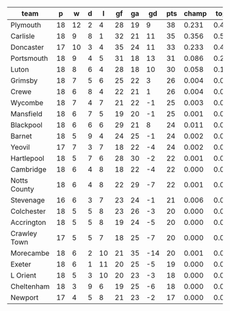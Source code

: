 |     team     | p  | w  | d | l  | gf | ga | gd  | pts | champ | top2  | top3  | top4  |  5-7  | bot4  | bot3  | bot2  |
|--------------|----|----|---|----|----|----|-----|-----|-------|-------|-------|-------|-------|-------|-------|-------|
| Plymouth     | 18 | 12 | 2 |  4 | 28 | 19 |   9 |  38 | 0.231 | 0.459 | 0.642 | 0.766 | 0.169 | 0.000 | 0.000 | 0.000|
| Carlisle     | 18 |  9 | 8 |  1 | 32 | 21 |  11 |  35 | 0.356 | 0.590 | 0.748 | 0.851 | 0.110 | 0.000 | 0.000 | 0.000|
| Doncaster    | 17 | 10 | 3 |  4 | 35 | 24 |  11 |  33 | 0.233 | 0.447 | 0.626 | 0.750 | 0.177 | 0.001 | 0.000 | 0.000|
| Portsmouth   | 18 |  9 | 4 |  5 | 31 | 18 |  13 |  31 | 0.086 | 0.216 | 0.373 | 0.525 | 0.290 | 0.003 | 0.001 | 0.000|
| Luton        | 18 |  8 | 6 |  4 | 28 | 18 |  10 |  30 | 0.058 | 0.153 | 0.277 | 0.419 | 0.311 | 0.004 | 0.002 | 0.001|
| Grimsby      | 18 |  7 | 5 |  6 | 25 | 22 |   3 |  26 | 0.004 | 0.014 | 0.035 | 0.067 | 0.173 | 0.073 | 0.048 | 0.027|
| Crewe        | 18 |  6 | 8 |  4 | 22 | 21 |   1 |  26 | 0.004 | 0.017 | 0.044 | 0.082 | 0.203 | 0.053 | 0.034 | 0.020|
| Wycombe      | 18 |  7 | 4 |  7 | 21 | 22 |  -1 |  25 | 0.003 | 0.012 | 0.031 | 0.064 | 0.166 | 0.080 | 0.052 | 0.028|
| Mansfield    | 18 |  6 | 7 |  5 | 19 | 20 |  -1 |  25 | 0.001 | 0.004 | 0.009 | 0.023 | 0.082 | 0.184 | 0.129 | 0.078|
| Blackpool    | 18 |  6 | 6 |  6 | 29 | 21 |   8 |  24 | 0.011 | 0.035 | 0.078 | 0.141 | 0.259 | 0.028 | 0.017 | 0.010|
| Barnet       | 18 |  5 | 9 |  4 | 24 | 25 |  -1 |  24 | 0.002 | 0.007 | 0.018 | 0.041 | 0.123 | 0.128 | 0.088 | 0.049|
| Yeovil       | 17 |  7 | 3 |  7 | 18 | 22 |  -4 |  24 | 0.002 | 0.008 | 0.019 | 0.039 | 0.128 | 0.128 | 0.089 | 0.054|
| Hartlepool   | 18 |  5 | 7 |  6 | 28 | 30 |  -2 |  22 | 0.001 | 0.008 | 0.018 | 0.042 | 0.129 | 0.126 | 0.084 | 0.051|
| Cambridge    | 18 |  6 | 4 |  8 | 18 | 22 |  -4 |  22 | 0.000 | 0.001 | 0.005 | 0.011 | 0.056 | 0.254 | 0.185 | 0.120|
| Notts County | 18 |  6 | 4 |  8 | 22 | 29 |  -7 |  22 | 0.001 | 0.003 | 0.008 | 0.017 | 0.070 | 0.227 | 0.165 | 0.105|
| Stevenage    | 16 |  6 | 3 |  7 | 23 | 24 |  -1 |  21 | 0.006 | 0.019 | 0.042 | 0.086 | 0.190 | 0.073 | 0.050 | 0.030|
| Colchester   | 18 |  5 | 5 |  8 | 23 | 26 |  -3 |  20 | 0.000 | 0.001 | 0.004 | 0.009 | 0.051 | 0.301 | 0.229 | 0.154|
| Accrington   | 18 |  5 | 5 |  8 | 19 | 24 |  -5 |  20 | 0.000 | 0.001 | 0.003 | 0.007 | 0.041 | 0.337 | 0.260 | 0.183|
| Crawley Town | 17 |  5 | 5 |  7 | 18 | 25 |  -7 |  20 | 0.000 | 0.002 | 0.007 | 0.016 | 0.069 | 0.255 | 0.191 | 0.122|
| Morecambe    | 18 |  6 | 2 | 10 | 21 | 35 | -14 |  20 | 0.001 | 0.002 | 0.007 | 0.018 | 0.074 | 0.201 | 0.145 | 0.093|
| Exeter       | 18 |  6 | 1 | 11 | 20 | 25 |  -5 |  19 | 0.000 | 0.001 | 0.003 | 0.008 | 0.040 | 0.330 | 0.257 | 0.176|
| L Orient     | 18 |  5 | 3 | 10 | 20 | 23 |  -3 |  18 | 0.000 | 0.000 | 0.001 | 0.003 | 0.019 | 0.489 | 0.403 | 0.296|
| Cheltenham   | 18 |  3 | 9 |  6 | 19 | 25 |  -6 |  18 | 0.000 | 0.001 | 0.002 | 0.004 | 0.023 | 0.427 | 0.343 | 0.248|
| Newport      | 17 |  4 | 5 |  8 | 21 | 23 |  -2 |  17 | 0.000 | 0.001 | 0.004 | 0.011 | 0.050 | 0.300 | 0.228 | 0.155|
